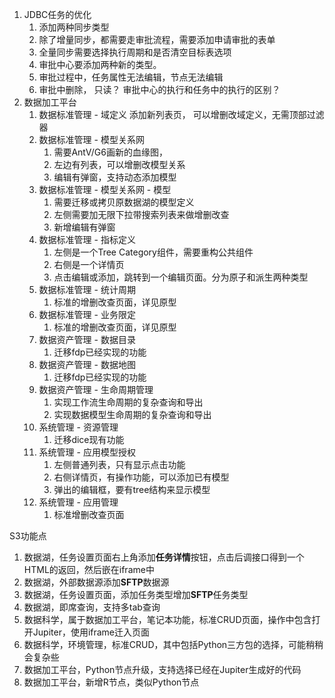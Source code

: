 1. JDBC任务的优化
   1. 添加两种同步类型
   2. 除了增量同步，都需要走审批流程，需要添加申请审批的表单
   3. 全量同步需要选择执行周期和是否清空目标表选项
   4. 审批中心要添加两种新的类型。
   5. 审批过程中，任务属性无法编辑，节点无法编辑
   6. 审批中删除， 只读？ 审批中心的执行和任务中的执行的区别？
2. 数据加工平台
   1. 数据标准管理 - 域定义  添加新列表页， 可以增删改域定义，无需顶部过滤器
   2. 数据标准管理 - 模型关系网  
      1. 需要AntV/G6画新的血缘图，
      2. 左边有列表，可以增删改模型关系
      3. 编辑有弹窗，支持动态添加模型
   3. 数据标准管理 - 模型关系网 - 模型
      1. 需要迁移或拷贝原数据湖的模型定义
      2. 左侧需要加无限下拉带搜索列表来做增删改查
      3. 新增编辑有弹窗
   4. 数据标准管理 - 指标定义
      1. 左侧是一个Tree Category组件，需要重构公共组件
      2. 右侧是一个详情页
      3. 点击编辑或添加，跳转到一个编辑页面。分为原子和派生两种类型
   5. 数据标准管理 - 统计周期
      1. 标准的增删改查页面，详见原型
   6. 数据标准管理 - 业务限定
      1. 标准的增删改查页面，详见原型
   7. 数据资产管理 - 数据目录
      1. 迁移fdp已经实现的功能
   8. 数据资产管理 - 数据地图
      1. 迁移fdp已经实现的功能
   9. 数据资产管理 - 生命周期管理
      1. 实现工作流生命周期的复杂查询和导出
      2. 实现数据模型生命周期的复杂查询和导出
   10. 系统管理 - 资源管理
       1. 迁移dice现有功能
   11. 系统管理 - 应用模型授权
       1. 左侧普通列表，只有显示点击功能
       2. 右侧详情页，有操作功能，可以添加已有模型
       3. 弹出的编辑框，要有tree结构来显示模型
   12. 系统管理 - 应用管理
       1. 标准增删改查页面





S3功能点

1. 数据湖，任务设置页面右上角添加**任务详情**按钮，点击后调接口得到一个HTML的返回，然后嵌在iframe中
2. 数据湖，外部数据源添加**SFTP**数据源
3. 数据湖，任务设置页面，添加任务类型增加**SFTP**任务类型
4. 数据湖，即席查询，支持多tab查询
5. 数据科学，属于数据加工平台，笔记本功能，标准CRUD页面，操作中包含打开Jupiter，使用iframe迁入页面
6. 数据科学，环境管理，标准CRUD，其中包括Python三方包的选择，可能稍稍会复杂些
7. 数据加工平台，Python节点升级，支持选择已经在Jupiter生成好的代码
8. 数据加工平台，新增R节点，类似Python节点

